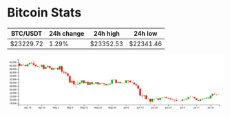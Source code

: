 # Bitcoin Stats

BTC/USDT|24h change|24h high|24h low|
|---|---|---|---|
|$23229.72|1.29%|$23352.53|$22341.46|

<img src="./chart.svg">
